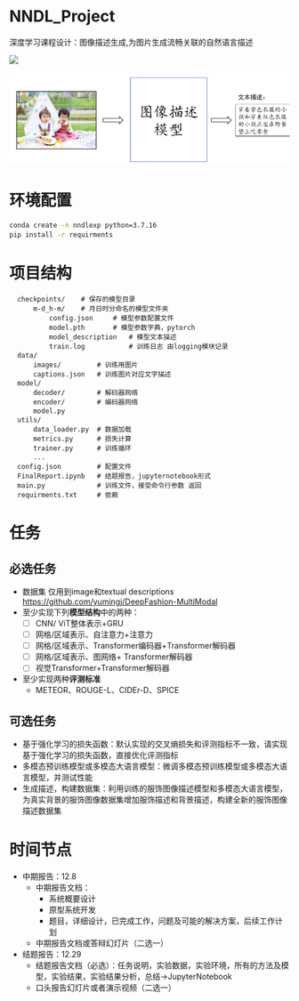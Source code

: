 # NNDL_Project

深度学习课程设计：图像描述生成,为图片生成流畅关联的自然语言描述

![](https://img.shields.io/badge/Status-In%20Progress-yellow.svg)

![img.png](assets/img.png)

# 环境配置

```bash
conda create -n nndlexp python=3.7.16
pip install -r requirments
```

# 项目结构

```text
  checkpoints/    # 保存的模型目录
      m-d_h-m/    # 月日时分命名的模型文件夹
          config.json     # 模型参数配置文件
          model.pth       # 模型参数字典，pytorch
          model_description   # 模型文本描述
          train.log           # 训练日志 由logging模块记录
  data/
      images/         # 训练用图片
      captions.json   # 训练图片对应文字描述
  model/
      decoder/        # 解码器网络
      encoder/        # 编码器网络
      model.py        
  utils/
      data_loader.py  # 数据加载
      metrics.py      # 损失计算
      trainer.py      # 训练循环
      ...
  config.json         # 配置文件
  FinalReport.ipynb   # 结题报告，jupyternotebook形式
  main.py             # 训练文件，接受命令行参数 返回
  requirments.txt     # 依赖
```



# 任务

## 必选任务

- 数据集 仅用到image和textual descriptions https://github.com/yumingj/DeepFashion-MultiModal
- 至少实现下列**模型结构**中的两种：
  -[ ] CNN/ ViT整体表示+GRU
  -[ ] 网格/区域表示、自注意力+注意力
  -[ ] 网格/区域表示、Transformer编码器+Transformer解码器
  -[ ] 网格/区域表示、图网络+ Transformer解码器
  -[ ] 视觉Transformer+Transformer解码器
- 至少实现两种**评测标准**
  - METEOR、ROUGE-L、CIDEr-D、SPICE

## 可选任务

- 基于强化学习的损失函数：默认实现的交叉熵损失和评测指标不一致，请实现基于强化学习的损失函数，直接优化评测指标
- 多模态预训练模型或多模态大语言模型：微调多模态预训练模型或多模态大语言模型，并测试性能
- 生成描述，构建数据集：利用训练的服饰图像描述模型和多模态大语言模型，为真实背景的服饰图像数据集增加服饰描述和背景描述，构建全新的服饰图像描述数据集

# 时间节点

- 中期报告：12.8
  - 中期报告文档： 
    - 系统概要设计
    - 原型系统开发
    - 题目，详细设计，已完成工作，问题及可能的解决方案，后续工作计划
  - 中期报告文档或答辩幻灯片（二选一）
- 结题报告：12.29
  - 结题报告文档（必选）：任务说明，实验数据，实验环境，所有的方法及模型，实验结果，实验结果分析，总结->JupyterNotebook
  - 口头报告幻灯片或者演示视频（二选一）

